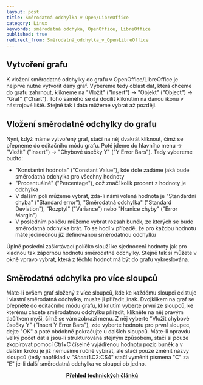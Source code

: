 ```yaml
---
layout: post
title: Směrodatná odchylka v Open/LibreOffice
category: Linux
keywords: směrodatná odchyka, OpenOffice, LibreOffice
published: true
redirect_from: Směrodatná_odchylka_v_Open⁄LibreOffice
---
```


## Vytvoření grafu

K vložení směrodatné odchylky do grafu v OpenOffice/LibreOffice je nejprve nutné vytvořit daný graf. Vybereme tedy oblast dat, která chceme do grafu zahrnout, klikneme na "Vložit" ("Insert") -> "Objekt" ("Object") -> "Graf" ("Chart"). Toho samého se dá docílit kliknutím na danou ikonu v nástrojové liště. Stejně tak i data můžeme vybrat až později.
## Vložení směrodatné odchylky do grafu

Nyní, když máme vytvořený graf, stačí na něj dvakrát kliknout, čímž se přepneme do editačního módu grafu. Poté jdeme do hlavního menu -> "Vložit" ("Insert") -> "Chybové úsečky Y" ("Y Error Bars"). Tady vybereme buďto:

* "Konstantní hodnota" ("Constant Value"), kde dole zadáme jaká bude směrodatná odchylka pro všechny hodnoty
* "Procentuálně" ("Percentage"), což značí kolik procent z hodnoty je odchylka
* V dalším poli můžeme vybrat, zda-li námi volená hodnota je "Standardní chyba" ("Standard error"), "Směrodatná odchylka" ("Standard Deviation"), "Rozptyl" ("Variance") nebo "Hranice chyby" ("Error Margin")
* V posledním políčku můžeme vybrat rozsah buněk, ze kterých se bude směrodatná odchylka brát. To se hodí v případě, že pro každou hodnotu máte jedinečnou již definovanou směrodatnou odchylku

Úplně poslední zaškrtávací políčko slouží ke sjednocení hodnoty jak pro kladnou tak zápornou hodnotu směrodatné odchylky. Stejně tak si můžete v okně vpravo vybrat, která z těchto hodnot má být do grafu vykreslována.
## Směrodatná odchylka pro více sloupců

Máte-li ovšem graf složený z více sloupců, kde ke každému sloupci existuje i vlastní směrodatná odchylka, musíte ji přiřadit jinak. Dvojklikem na graf se přepněte do editačního módu grafu, kliknutím vyberte první ze sloupců, ke kterému chcete směrodatnou odchylku přiřadit, klikněte na něj pravým tlačítkem myši, čímž se vám zobrazí menu. Z něj vyberte "Vložit chybové úsečky Y" ("Insert Y Error Bars"), zde vyberte hodnotu pro první sloupec, dejte "OK" a poté obdobně pokračujte u dalších sloupců. Máte-li opravdu velký počet dat a jsou-li strukturována stejným způsobem, stačí si pouze zkopírovat pomocí Ctrl+C číselně vyjádřenou hodnotu pozic buněk a v dalším kroku je již nemusíme ručně vybírat, ale stačí pouze změnit názvy sloupců (tedy například v "$Sheet1.$C$2:$C$4" stačí vyměnit písmena "C" za "E" je-li další směrodatná odchylka ve sloupci ob jedno.

<center><b><a href="../">Přehled technických článků</a></b></center>
